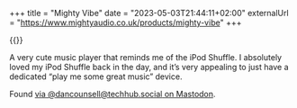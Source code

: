+++
title = "Mighty Vibe"
date = "2023-05-03T21:44:11+02:00"
externalUrl = "https://www.mightyaudio.co.uk/products/mighty-vibe"
+++

{{<fig
  src="image@2x.png"
  alt="Photo of the Mighty Vibe"
  href="https://www.mightyaudio.co.uk/products/mighty-vibe"
  />}}

A very cute music player that reminds me of the iPod Shuffle. I absolutely loved my iPod Shuffle back in the day, and it’s very appealing to just have a dedicated “play me some great music” device.

Found [via @dancounsell@techhub.social on Mastodon](https://techhub.social/@dancounsell/110293930020630674).
